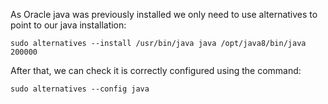 As Oracle java was previously installed we only need to use alternatives to point to our java installation: 
```
sudo alternatives --install /usr/bin/java java /opt/java8/bin/java 200000
```

After that, we can check it is correctly configured using the command:
```
sudo alternatives --config java
```
